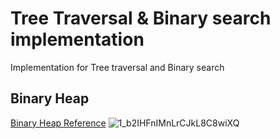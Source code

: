 # Tree Traversal & Binary search implementation

Implementation for Tree traversal and Binary search

## Binary Heap

[Binary Heap Reference](https://medium.com/@verdi/binary-heap-basics-40a0f3f41c8f)
![1_b2IHFnIMnLrCJkL8C8wiXQ](https://github.com/serengia/tree-traversal/assets/69452516/94e0ef48-2379-42ad-97c1-48a973731508)
